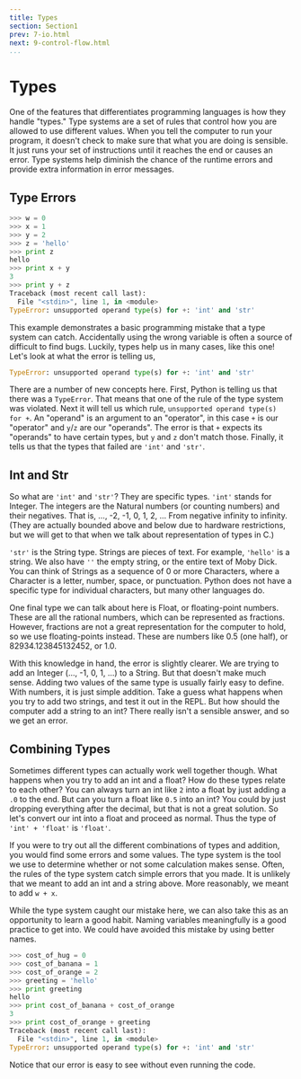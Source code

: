 ```yaml
---
title: Types
section: Section1
prev: 7-io.html
next: 9-control-flow.html
...
```


# Types

One of the features that differentiates programming languages is how they
handle "types." Type systems are a set of rules that control how you are
allowed to use different values. When you tell the computer to run your program,
it doesn't check to make sure that what you are doing is sensible. It just runs
your set of instructions until it reaches the end or causes an error. Type
systems help diminish the chance of the runtime errors and provide extra
information in error messages.

## Type Errors

```python
>>> w = 0
>>> x = 1
>>> y = 2
>>> z = 'hello'
>>> print z
hello
>>> print x + y
3
>>> print y + z
Traceback (most recent call last):
  File "<stdin>", line 1, in <module>
TypeError: unsupported operand type(s) for +: 'int' and 'str'
```

This example demonstrates a basic programming mistake that a type system can
catch. Accidentally using the wrong variable is often a source of difficult to
find bugs. Luckily, types help us in many cases, like this one! Let's look at
what the error is telling us,

```python
TypeError: unsupported operand type(s) for +: 'int' and 'str'
```

There are a number of new concepts here. First, Python is telling us that there
was a `TypeError`. That means that one of the rule of the type system was
violated. Next it will tell us which rule, `unsupported operand type(s) for
+`. An "operand" is an argument to an "operator", in this case `+` is our
"operator" and `y`/`z` are our "operands". The error is that `+` expects
its "operands" to have certain types, but `y` and `z` don't match those.
Finally, it tells us that the types that failed are `'int'` and `'str'`.

## Int and Str

So what are `'int'` and `'str'`? They are specific types. `'int'` stands
for Integer. The integers are the Natural numbers (or counting numbers) and
their negatives. That is, ..., -2, -1, 0, 1, 2, ... From negative infinity to
infinity. (They are actually bounded above and below due to hardware
restrictions, but we will get to that when we talk about representation of
types in C.)

`'str'` is the String type. Strings are pieces of text. For example,
`'hello'` is a string. We also have `''` the empty string, or the entire
text of Moby Dick. You can think of Strings as a sequence of 0 or more
Characters, where a Character is a letter, number, space, or punctuation.
Python does not have a specific type for individual characters, but many other
languages do.

One final type we can talk about here is Float, or floating-point numbers.
These are all the rational numbers, which can be represented as fractions.
However, fractions are not a great representation for the computer to hold, so
we use floating-points instead. These are numbers like 0.5 (one half), or
82934.123845132452, or 1.0.

With this knowledge in hand, the error is slightly clearer. We are trying to
add an Integer (..., -1, 0, 1, ...) to a String. But that doesn't make much
sense. Adding two values of the same type is usually fairly easy to define.
With numbers, it is just simple addition. Take a guess what happens when you try
to add two strings, and test it out in the REPL. But how should the computer
add a string to an int? There really isn't a sensible answer, and so we get an
error.

## Combining Types

Sometimes different types can actually work well together though. What happens
when you try to add an int and a float? How do these types relate to each
other? You can always turn an int like `2` into a float by just adding a
`.0` to the end. But can you turn a float like `0.5` into an int? You could
by just dropping everything after the decimal, but that is not a great solution.
So let's convert our int into a float and proceed as normal. Thus the type of
`'int' + 'float'` is `'float'`.

If you were to try out all the different combinations of types and addition,
you would find some errors and some values. The type system is the tool we use
to determine whether or not some calculation makes sense. Often, the rules of
the type system catch simple errors that you made. It is unlikely that we meant
to add an int and a string above. More reasonably, we meant to add `w + x`.

While the type system caught our mistake here, we can also take this as an
opportunity to learn a good habit. Naming variables meaningfully is a good
practice to get into. We could have avoided this mistake by using better names.

```python
>>> cost_of_hug = 0
>>> cost_of_banana = 1
>>> cost_of_orange = 2
>>> greeting = 'hello'
>>> print greeting
hello
>>> print cost_of_banana + cost_of_orange
3
>>> print cost_of_orange + greeting
Traceback (most recent call last):
  File "<stdin>", line 1, in <module>
TypeError: unsupported operand type(s) for +: 'int' and 'str'
```

Notice that our error is easy to see without even running the code.
